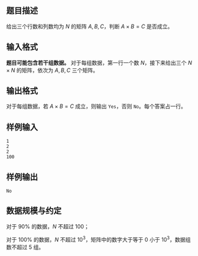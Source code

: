 ## 题目描述

给出三个行数和列数均为 $N$ 的矩阵 $A,B,C$，判断 $A\times B=C$ 是否成立。

## 输入格式

**题目可能包含若干组数据。**
对于每组数据，第一行一个数 $N$，接下来给出三个 $N\times N$ 的矩阵，依次为 $A,B,C$ 三个矩阵。

## 输出格式

对于每组数据，若 $A\times B=C$ 成立，则输出 `Yes`，否则 `No`。每个答案占一行。

## 样例输入

```plain
1
2
2
100
```

## 样例输出

```plain
No
```

## 数据规模与约定

对于 $90\%$ 的数据，$N$ 不超过 $100$；

对于 $100\%$ 的数据，$N$ 不超过 $10^3$，矩阵中的数字大于等于 $0$ 小于 $10^3$，数据组数不超过 $5$ 组。

